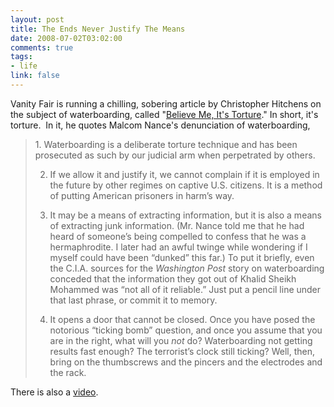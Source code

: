 ```yaml
--- 
layout: post
title: The Ends Never Justify The Means
date: 2008-07-02T03:02:00
comments: true
tags:
- life
link: false
---
```

Vanity Fair is running a chilling, sobering article by Christopher Hitchens on the subject of waterboarding, called "<a title="Believe Me, It's Torture" href="http://www.vanityfair.com/politics/features/2008/08/hitchens200808?currentPage=1">Believe Me, It's Torture</a>." In short, it's torture.  In it, he quotes Malcom Nance's denunciation of waterboarding,
<blockquote>1. Waterboarding is a deliberate torture technique and has been prosecuted as such by our judicial arm when perpetrated by others.

2. If we allow it and justify it, we cannot complain if it is employed in the future by other regimes on captive U.S. citizens. It is a method of putting American prisoners in harm’s way.

3. It may be a means of extracting information, but it is also a means of extracting junk information. (Mr. Nance told me that he had heard of someone’s being compelled to confess that he was a hermaphrodite. I later had an awful twinge while wondering if I myself could have been “dunked” this far.) To put it briefly, even the C.I.A. sources for the <em>Washington Post</em> story on waterboarding conceded that the information they got out of Khalid Sheikh Mohammed was “not all of it reliable.” Just put a pencil line under that last phrase, or commit it to memory.

4. It opens a door that cannot be closed. Once you have posed the notorious “ticking bomb” question, and once you assume that you are in the right, what will you <em>not</em> do? Waterboarding not getting results fast enough? The terrorist’s clock still ticking? Well, then, bring on the thumbscrews and the pincers and the electrodes and the rack.</blockquote>
There is also a <a title="Christopher Hitchens video" href="http://www.vanityfair.com/politics/features/video/2008/hitchens_video200808">video</a>.  

